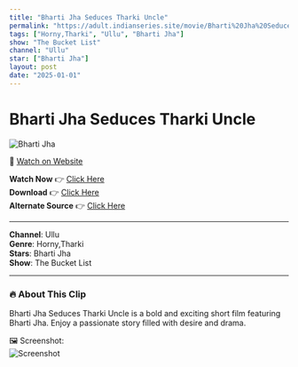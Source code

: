 ```yaml
---
title: "Bharti Jha Seduces Tharki Uncle"
permalink: "https://adult.indianseries.site/movie/Bharti%20Jha%20Seduces%20Tharki%20Uncle"
tags: ["Horny,Tharki", "Ullu", "Bharti Jha"]
show: "The Bucket List"
channel: "Ullu"
star: ["Bharti Jha"]
layout: post
date: "2025-01-01"
---
```


# Bharti Jha Seduces Tharki Uncle

![Bharti Jha](https://shorts.desisins.com/wp-content/uploads/2024/04/Bharti-Jha-Sedjuces-Uncle-DesiSins.com_.jpg)

🔗 [Watch on Website](https://adult.indianseries.site/movie/Bharti%20Jha%20Seduces%20Tharki%20Uncle)

**Watch Now** 👉 [Click Here](https://adult.indianseries.site/movie/Bharti%20Jha%20Seduces%20Tharki%20Uncle)  
**Download** 👉 [Click Here](https://adult.indianseries.site/movie/Bharti%20Jha%20Seduces%20Tharki%20Uncle)  
**Alternate Source** 👉 [Click Here](https://adult.indianseries.site/movie/Bharti%20Jha%20Seduces%20Tharki%20Uncle)

---

**Channel**: Ullu  
**Genre**: Horny,Tharki  
**Stars**: Bharti Jha  
**Show**: The Bucket List

---

### 🔥 About This Clip

Bharti Jha Seduces Tharki Uncle is a bold and exciting short film featuring Bharti Jha. Enjoy a passionate story filled with desire and drama.
 
🖼️ Screenshot:  
![Screenshot](https://shorts.desisins.com/wp-content/uploads/2024/04/Bharti-Jha-Sedjuces-Uncle-DesiSins.com_.jpg)
